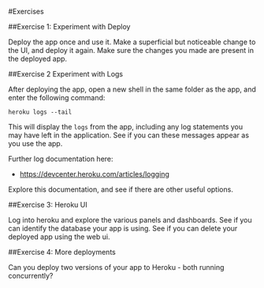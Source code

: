 #Exercises

##Exercise 1: Experiment with Deploy

Deploy the app once and use it. Make a superficial but noticeable change to the UI, and deploy it again. Make sure the changes you made are present in the deployed app.

##Exercise 2 Experiment with Logs

After deploying the app, open a new shell in the same folder as the app, and enter the following command:

~~~
heroku logs --tail
~~~

This will display the `logs` from the app, including any log statements you may have left in the application. See if you can these messages appear as you use the app.

Further log documentation here:

- <https://devcenter.heroku.com/articles/logging>

Explore this documentation, and see if there are other useful options.

##Exercise 3: Heroku UI

Log into heroku and explore the various panels and dashboards. See if you can identify the database your app is using. See if you can delete your deployed app using the web ui.

##Exercise 4: More deployments

Can you deploy two versions of your app to Heroku - both running concurrently?


